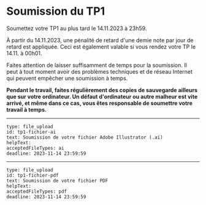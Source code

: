 # Soumission du TP1

Soumettez votre TP1 au plus tard le 14.11.2023 à 23h59.

À partir du 14.11.2023, une pénalité de retard d'une demie note par jour de retard est appliquée. Ceci est également valable si vous rendez votre TP le 14.11. à 00h01.

Faites attention de laisser suffisamment de temps pour la soumission. Il peut à tout moment avoir des problèmes techniques et de réseau Internet qui peuvent empêcher une soumission à temps.

**Pendant le travail, faites régulièrement des copies de sauvegarde ailleurs que sur votre ordinateur. Un défaut d'ordinateur ou autre malheur est vite arrivé, et même dans ce cas, vous êtes responsable de soumettre votre travail à temps.**

---

```content
type: file_upload
id: tp1-fichier-ai
text: Soumission de votre fichier Adobe Illustrator (.ai)
helpText: 
acceptedFileTypes: ai
deadline: 2023-11-14 23:59:59
```

---

```content
type: file_upload
id: tp1-fichier-pdf
text: Soumission de votre fichier PDF
helpText:
acceptedFileTypes: pdf
deadline: 2023-11-14 23:59:59
```
